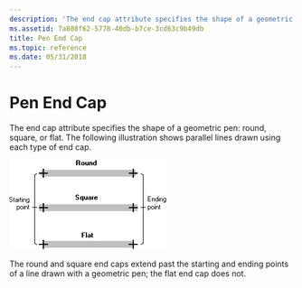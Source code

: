 ```yaml
---
description: 'The end cap attribute specifies the shape of a geometric pen: round, square, or flat. The following illustration shows parallel lines drawn using each type of end cap.'
ms.assetid: 7a808f62-5778-40db-b7ce-3cd63c9b49db
title: Pen End Cap
ms.topic: reference
ms.date: 05/31/2018
---
```


# Pen End Cap

The end cap attribute specifies the shape of a geometric pen: round, square, or flat. The following illustration shows parallel lines drawn using each type of end cap.

![illustration showing three horizontal lines, each with a different type of end cap](images/cspen-04.png)

The round and square end caps extend past the starting and ending points of a line drawn with a geometric pen; the flat end cap does not.

 

 



